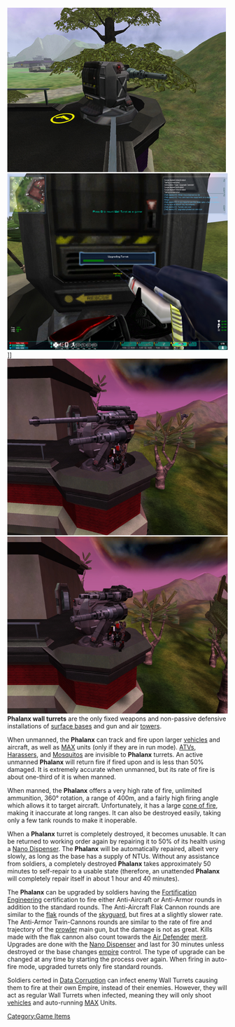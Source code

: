 ![](images/PSScreenShot0287.jpg "fig:PSScreenShot0287.jpg")
![](images/UpgradingPhalanx.jpg "fig:UpgradingPhalanx.jpg")\]\]
![](images/AAPhalanx.jpg "fig:AAPhalanx.jpg")
![](images/AVPhalanx.jpg "fig:AVPhalanx.jpg") **Phalanx wall turrets** are the
only fixed weapons and non-passive defensive installations of [surface
bases](Facilities.md#Surface_Bases "wikilink") and gun and air
[towers](towers.md "wikilink").

When unmanned, the **Phalanx** can track and fire upon larger
[vehicles](Vehicle.md "wikilink") and aircraft, as well as
[MAX](Mechanized_Armored_Exo-Suit.md "wikilink") units (only if they are in
run mode). [ATVs](<ATV_(Certification)> "wikilink"),
[Harassers](Harasser.md "wikilink"), and [Mosquitos](Mosquito.md "wikilink")
are invisible to **Phalanx** turrets. An active unmanned **Phalanx**
will return fire if fired upon and is less than 50% damaged. It is
extremely accurate when unmanned, but its rate of fire is about
one-third of it is when manned.

When manned, the **Phalanx** offers a very high rate of fire, unlimited
ammunition, 360° rotation, a range of 400m, and a fairly high firing
angle which allows it to target aircraft. Unfortunately, it has a large
[cone of fire](Cone_of_fire.md "wikilink"), making it inaccurate at long
ranges. It can also be destroyed easily, taking only a few tank rounds
to make it inoperable.

When a **Phalanx** turret is completely destroyed, it becomes unusable.
It can be returned to working order again by repairing it to 50% of its
health using a [Nano Dispenser](Nano_Dispenser.md "wikilink"). The
**Phalanx** will be automatically repaired, albeit very slowly, as long
as the base has a supply of NTUs. Without any assistance from soldiers,
a completely destroyed **Phalanx** takes approximately 50 minutes to
self-repair to a usable state (therefore, an unattended **Phalanx** will
completely repair itself in about 1 hour and 40 minutes).

The **Phalanx** can be upgraded by soldiers having the [Fortification
Engineering](Fortification_Engineering.md "wikilink") certification to fire
either Anti-Aircraft or Anti-Armor rounds in addition to the standard
rounds. The Anti-Aircraft Flak Cannon rounds are similar to the
[flak](flak.md "wikilink") rounds of the [skyguard](skyguard.md "wikilink"),
but fires at a slightly slower rate. The Anti-Armor Twin-Cannons rounds
are similar to the rate of fire and trajectory of the
[prowler](prowler.md "wikilink") main gun, but the damage is not as great.
Kills made with the flak cannon also count towards the [Air
Defender](Air_Defender.md "wikilink") [merit](merit.md "wikilink"). Upgrades
are done with the [Nano Dispenser](Nano_Dispenser.md "wikilink") and last
for 30 minutes unless destroyed or the base changes
[empire](empire.md "wikilink") control. The type of upgrade can be changed
at any time by starting the process over again. When firing in auto-fire
mode, upgraded turrets only fire standard rounds.

Soldiers certed in [Data Corruption](Data_Corruption.md "wikilink") can
infect enemy Wall Turrets causing them to fire at their own Empire,
instead of their enemies. However, they will act as regular Wall Turrets
when infected, meaning they will only shoot
[vehicles](vehicle.md "wikilink") and auto-running [MAX](MAX.md "wikilink")
Units.

[Category:Game Items](Category:Game_Items.md "wikilink")
